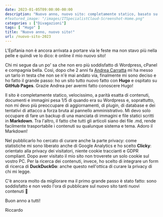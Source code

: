 ```yaml
---
date: 2023-01-05T09:00:00-00:00
description: "Nuovo anno, nuovo sito: completamente statico, basato su Hugo e ospitato su GitHub Pages. Finalmente anch'io ho un sito al passo con i tempi :)"
#featured_image: "/images/ITSpecialistCloud-Screenshot-Home.png"
categories : ["Divagazioni"]
tags: [ "Hugo" ]
title: "Nuovo anno, nuovo sito!"
url: /nuovo-sito-2023
---
```

L'Epifania non è ancora arrivata a portare via le feste ma non stavo più nella pelle e quindi ve lo dico: è online il mio nuovo sito!

Chi mi segue da un po' sa che non ero più soddisfatto di Wordpress, cPanel e compagnia bella. Così, dopo che 2 anni fa [Andrea Carratta](https://www.linkedin.com/in/acarratta/) mi ha messo un tarlo in testa che non se n'è mai andato via, finalmente mi sono deciso e ho fatto il grande passo: ho un sito tutto nuovo fatto con **Hugo** e ospitato su **GitHub Pages**. Grazie Andrea per avermi fatto conoscere Hugo!

Il sito è completamente statico, velocissimo, a parità esatta di contenuti, documenti e immagini pesa 1/5 di quando era su Wordpress e, soprattutto, non mi devo più preoccupare di aggiornamenti, di plugin, di database e dei tentativi di attacco a forza bruta al pannello amministrativo. Mi devo solo occupare di fare un backup di una manciata di immagini e file statici scritti in **Markdown**. Tra l'altro, il fatto che tutti gli articoli siano dei file .md, rende facilmente trasportabile i contenuti su qualunque sistema e tema. Adoro il Markdown!

Nel pubblicarlo ho cercato di curare anche la parte privacy: come statistiche mi sono liberato anche di Google Analytics e ho scelto **Clicky**: orientato alla privacy dei visitatori, niente cookie traccianti e GDPR compliant. Dopo aver visitato il mio sito non troverete un solo cookie sul vostro PC.
Per la ricerca dei contenuti, invece, ho scelto di integrare un form di ricerca di **DuckDuckGo**: anche questo nell'ottica di curare la privacy di chi mi legge.

C'è ancora molto da migliorare ma il primo grande passo è stato fatto: sono soddisfatto e non vedo l'ora di pubblicare sul nuovo sito tanti nuovi contenuti 🤣

Buon anno a tutti!

Riccardo